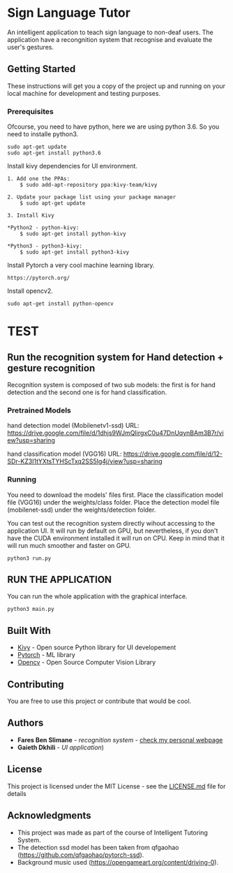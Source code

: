 # Sign Language Tutor

An intelligent application to teach sign language to non-deaf users. The application have a recongnition system that recognise and evaluate the user's gestures.

## Getting Started

These instructions will get you a copy of the project up and running on your local machine for development and testing purposes. 

### Prerequisites

Ofcourse, you need to have python, here we are using python 3.6. So you need to installe python3.

```
sudo apt-get update
sudo apt-get install python3.6
```

Install kivy dependencies for UI environment. 

```
1. Add one the PPAs:
	$ sudo add-apt-repository ppa:kivy-team/kivy

2. Update your package list using your package manager
	$ sudo apt-get update

3. Install Kivy

*Python2 - python-kivy:
	$ sudo apt-get install python-kivy

*Python3 - python3-kivy:
	$ sudo apt-get install python3-kivy
```

Install Pytorch a very cool machine learning library. 

```
https://pytorch.org/
```

Install opencv2.
```
sudo apt-get install python-opencv
```
# TEST

## Run the recognition system for Hand detection + gesture recognition
Recognition system is composed of two sub models: the first is for hand detection and the second one is for hand classification. 

### Pretrained Models
hand detection model (Mobilenetv1-ssd)
URL: https://drive.google.com/file/d/1dhjs9WJmQIirgxC0u47DnUqynBAm3B7r/view?usp=sharing

hand classification model (VGG16)
URL: https://drive.google.com/file/d/12-SDr-KZ3I1tYXtsTYHScTxq2SS5Ig4j/view?usp=sharing

### Running

You need to download the models' files first. Place the classification model file (VGG16) under the weights/class folder. Place the detection model file (mobilenet-ssd) under the weights/detection folder.

You can test out the recognition system directly wihout accessing to the application UI. It will run by default on GPU, but nevertheless, if you don't have the CUDA environment installed it will run on CPU. Keep in mind that it will run much smoother and faster on GPU.

```
python3 run.py
```
## RUN THE APPLICATION

You can run the whole application with the graphical interface.

```
python3 main.py
```

## Built With

* [Kivy](https://kivy.org/#home) - Open source Python library for UI developement
* [Pytorch](https://pytorch.org/) - ML library
* [Opencv](https://opencv.org/) - Open Source Computer Vision Library

## Contributing

You are free to use this project or contribute that would be cool.

## Authors

* **Fares Ben Slimane** - *recognition system* - [check my personal webpage](http://faresbs.github.io)
* **Gaieth Dkhili** - *UI application*)

## License

This project is licensed under the MIT License - see the [LICENSE.md](LICENSE.md) file for details

## Acknowledgments

* This project was made as part of the course of Intelligent Tutoring System.
* The detection ssd model has been taken from qfgaohao (https://github.com/qfgaohao/pytorch-ssd).  
* Background music used (https://opengameart.org/content/driving-0).


